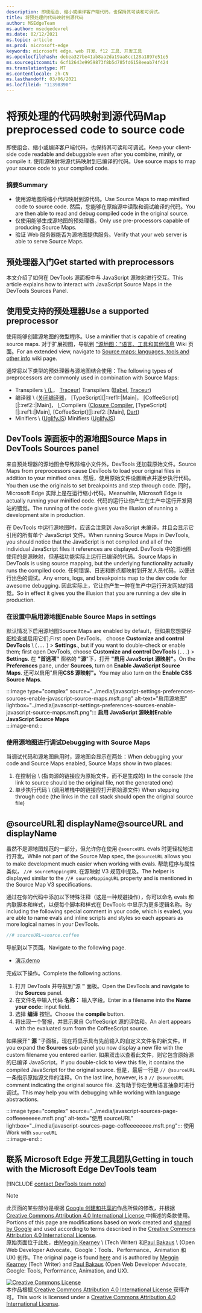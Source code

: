 ```yaml
---
description: 即使组合、缩小或编译客户端代码，也保持其可读和可调试。
title: 将预处理的代码映射到源代码
author: MSEdgeTeam
ms.author: msedgedevrel
ms.date: 02/12/2021
ms.topic: article
ms.prod: microsoft-edge
keywords: microsoft edge、web 开发、f12 工具、开发工具
ms.openlocfilehash: debea327be41ab8aa2da19aa8cc128a1897e51e5
ms.sourcegitcommit: 6cf12643e9959873f8b5d785fd6158eeab74f424
ms.translationtype: MT
ms.contentlocale: zh-CN
ms.lasthandoff: 03/06/2021
ms.locfileid: "11398390"
---
```

<!-- Copyright Meggin Kearney and Paul Bakaus

   Licensed under the Apache License, Version 2.0 (the "License");
   you may not use this file except in compliance with the License.
   You may obtain a copy of the License at

       https://www.apache.org/licenses/LICENSE-2.0

   Unless required by applicable law or agreed to in writing, software
   distributed under the License is distributed on an "AS IS" BASIS,
   WITHOUT WARRANTIES OR CONDITIONS OF ANY KIND, either express or implied.
   See the License for the specific language governing permissions and
   limitations under the License.  -->  

# <a name="map-preprocessed-code-to-source-code"></a><span data-ttu-id="9e0ea-104">将预处理的代码映射到源代码</span><span class="sxs-lookup"><span data-stu-id="9e0ea-104">Map preprocessed code to source code</span></span>  

<span data-ttu-id="9e0ea-105">即使组合、缩小或编译客户端代码，也保持其可读和可调试。</span><span class="sxs-lookup"><span data-stu-id="9e0ea-105">Keep your client-side code readable and debuggable even after you combine, minify, or compile it.</span></span>  <span data-ttu-id="9e0ea-106">使用源映射将源代码映射到已编译的代码。</span><span class="sxs-lookup"><span data-stu-id="9e0ea-106">Use source maps to map your source code to your compiled code.</span></span>  

### <a name="summary"></a><span data-ttu-id="9e0ea-107">摘要</span><span class="sxs-lookup"><span data-stu-id="9e0ea-107">Summary</span></span>  

*   <span data-ttu-id="9e0ea-108">使用源地图将缩小代码映射到源代码。</span><span class="sxs-lookup"><span data-stu-id="9e0ea-108">Use Source Maps to map minified code to source code.</span></span>  <span data-ttu-id="9e0ea-109">然后，您能够在原始源中读取和调试编译的代码。</span><span class="sxs-lookup"><span data-stu-id="9e0ea-109">You are then able to read and debug compiled code in the original source.</span></span>  
*   <span data-ttu-id="9e0ea-110">仅使用能够生成源地图的预处理器。</span><span class="sxs-lookup"><span data-stu-id="9e0ea-110">Only use pre-processors capable of producing Source Maps.</span></span>  
*   <span data-ttu-id="9e0ea-111">验证 Web 服务器能否为源地图提供服务。</span><span class="sxs-lookup"><span data-stu-id="9e0ea-111">Verify that your web server is able to serve Source Maps.</span></span>  
    
<!--todo: add link to preprocessors capable of producing Source Maps when section is available -->  
<!--[]: /web/tools/setup/setup-preprocessors?#supported_preprocessors ""  -->  

## <a name="get-started-with-preprocessors"></a><span data-ttu-id="9e0ea-112">预处理器入门</span><span class="sxs-lookup"><span data-stu-id="9e0ea-112">Get started with preprocessors</span></span>  

<span data-ttu-id="9e0ea-113">本文介绍了如何在 DevTools 源面板中与 JavaScript 源映射进行交互。</span><span class="sxs-lookup"><span data-stu-id="9e0ea-113">This article explains how to interact with JavaScript Source Maps in the DevTools Sources Panel.</span></span>  <!--For a first overview of what preprocessors are, how each may help, and how Source Maps work; navigate to Set Up CSS & JS Preprocessors.  -->  

<!--todo: add link to Set Up CSS & JS Preprocessors when section is available -->  
<!--[]: /web/tools/setup/setup-preprocessors#debugging-and-editing-preprocessed-content ""  -->  

## <a name="use-a-supported-preprocessor"></a><span data-ttu-id="9e0ea-114">使用受支持的预处理器</span><span class="sxs-lookup"><span data-stu-id="9e0ea-114">Use a supported preprocessor</span></span>  

<span data-ttu-id="9e0ea-115">使用能够创建源地图的微型程序。</span><span class="sxs-lookup"><span data-stu-id="9e0ea-115">Use a minifier that is capable of creating source maps.</span></span>  <!--For the most popular options, navigate to preprocessor support section.  -->  <span data-ttu-id="9e0ea-116">对于扩展视图，导航到 ["源地图："语言、工具和其他信息][GitHubWikiSourceMapsLanguagesTools] Wiki 页面。</span><span class="sxs-lookup"><span data-stu-id="9e0ea-116">For an extended view, navigate to [Source maps: languages, tools and other info][GitHubWikiSourceMapsLanguagesTools] wiki page.</span></span>  

<!--todo: add link to display the preprocessor support section when section is available -->  
<!--[]: /web/tools/setup/setup-preprocessors?#supported_preprocessors ""  -->  

<span data-ttu-id="9e0ea-117">通常将以下类型的预处理器与源地图结合使用：</span><span class="sxs-lookup"><span data-stu-id="9e0ea-117">The following types of preprocessors are commonly used in combination with Source Maps:</span></span>  

*   <span data-ttu-id="9e0ea-118">Transpilers [\ (L][BabelJS]， [Traceur][GitHubWikiGoogleTraceurCompiler]\) </span><span class="sxs-lookup"><span data-stu-id="9e0ea-118">Transpilers \([Babel][BabelJS], [Traceur][GitHubWikiGoogleTraceurCompiler]\)</span></span>  
*   <span data-ttu-id="9e0ea-119">编译器 \ ([关闭编译器][GitHubGoogleClosureCompiler]， [TypeScript][|::ref1::|Main]， [CoffeeScript][|::ref2::|Main]， [) ][DartMain]</span><span class="sxs-lookup"><span data-stu-id="9e0ea-119">Compilers \([Closure Compiler][GitHubGoogleClosureCompiler], [TypeScript][|::ref1::|Main], [CoffeeScript][|::ref2::|Main], [Dart][DartMain]\)</span></span>  
*   <span data-ttu-id="9e0ea-120">Minifiers \ ([UglifyJS][GitHubMishooUglifyJS]\) </span><span class="sxs-lookup"><span data-stu-id="9e0ea-120">Minifiers \([UglifyJS][GitHubMishooUglifyJS]\)</span></span>  
    
## <a name="source-maps-in-devtools-sources-panel"></a><span data-ttu-id="9e0ea-121">DevTools 源面板中的源地图</span><span class="sxs-lookup"><span data-stu-id="9e0ea-121">Source Maps in DevTools Sources panel</span></span>  

<span data-ttu-id="9e0ea-122">来自预处理器的源地图会导致除缩小文件外，DevTools 还加载原始文件。</span><span class="sxs-lookup"><span data-stu-id="9e0ea-122">Source Maps from preprocessors cause DevTools to load your original files in addition to your minified ones.</span></span>  <span data-ttu-id="9e0ea-123">然后，使用原始文件设置断点并逐步执行代码。</span><span class="sxs-lookup"><span data-stu-id="9e0ea-123">You then use the originals to set breakpoints and step through code.</span></span>  <span data-ttu-id="9e0ea-124">同时，Microsoft Edge 实际上是在运行缩小代码。</span><span class="sxs-lookup"><span data-stu-id="9e0ea-124">Meanwhile, Microsoft Edge is actually running your minified code.</span></span>  <span data-ttu-id="9e0ea-125">代码的运行让你产生在生产中运行开发网站的错觉。</span><span class="sxs-lookup"><span data-stu-id="9e0ea-125">The running of the code gives you the illusion of running a development site in production.</span></span>  

<span data-ttu-id="9e0ea-126">在 DevTools 中运行源地图时，应该会注意到 JavaScript 未编译，并且会显示它引用的所有单个 JavaScript 文件。</span><span class="sxs-lookup"><span data-stu-id="9e0ea-126">When running Source Maps in DevTools, you should notice that the JavaScript is not compiled and all of the individual JavaScript files it references are displayed.</span></span>  <span data-ttu-id="9e0ea-127">DevTools 中的源地图使用的是源映射，但基础功能实际上运行已编译的代码。</span><span class="sxs-lookup"><span data-stu-id="9e0ea-127">Source Maps in DevTools is using source mapping, but the underlying functionality actually runs the compiled code.</span></span>  <span data-ttu-id="9e0ea-128">任何错误、日志和断点都映射到开发人员代码，以便进行出色的调试。</span><span class="sxs-lookup"><span data-stu-id="9e0ea-128">Any errors, logs, and breakpoints map to the dev code for awesome debugging.</span></span>  <span data-ttu-id="9e0ea-129">因此实际上，它让你产生一种在生产中运行开发网站的错觉。</span><span class="sxs-lookup"><span data-stu-id="9e0ea-129">So in effect it gives you the illusion that you are running a dev site in production.</span></span>  

### <a name="enable-source-maps-in-settings"></a><span data-ttu-id="9e0ea-130">在设置中启用源地图</span><span class="sxs-lookup"><span data-stu-id="9e0ea-130">Enable Source Maps in settings</span></span>  

<span data-ttu-id="9e0ea-131">默认情况下启用源地图</span><span class="sxs-lookup"><span data-stu-id="9e0ea-131">Source Maps are enabled by default</span></span><!-- \(as of Microsoft Edge 39\)--><span data-ttu-id="9e0ea-132">，但如果您想要仔细检查或启用它们;First open DevTools， choose **Customize and control DevTools** \ (`...` \) > **Settings**.</span><span class="sxs-lookup"><span data-stu-id="9e0ea-132">, but if you want to double-check or enable them; first open DevTools, choose **Customize and control DevTools** \(`...`\) > **Settings**.</span></span>  <span data-ttu-id="9e0ea-133">在 **"首选项"** 窗格的 **"源**"下，打开 **"启用 JavaScript 源映射"。**</span><span class="sxs-lookup"><span data-stu-id="9e0ea-133">On the **Preferences** pane, under **Sources**, turn on **Enable JavaScript Source Maps**.</span></span>  <span data-ttu-id="9e0ea-134">还可以启用"启用**CSS 源映射"。**</span><span class="sxs-lookup"><span data-stu-id="9e0ea-134">You may also turn on the **Enable CSS Source Maps**.</span></span>  

:::image type="complex" source="../media/javascript-settings-preferences-sources-enable-javascript-source-maps.msft.png" alt-text="启用源地图" lightbox="../media/javascript-settings-preferences-sources-enable-javascript-source-maps.msft.png":::
   **<span data-ttu-id="9e0ea-136">启用 JavaScript 源映射</span><span class="sxs-lookup"><span data-stu-id="9e0ea-136">Enable JavaScript Source Maps</span></span>**  
:::image-end:::  

### <a name="debugging-with-source-maps"></a><span data-ttu-id="9e0ea-137">使用源地图进行调试</span><span class="sxs-lookup"><span data-stu-id="9e0ea-137">Debugging with Source Maps</span></span>  

<span data-ttu-id="9e0ea-138">当调试代码和源地图启用时，源地图会显示在两处：</span><span class="sxs-lookup"><span data-stu-id="9e0ea-138">When debugging your code and Source Maps enabled, Source Maps show in two places:</span></span>  

1.  <span data-ttu-id="9e0ea-139">在控制台 \ (指向源的链接应为原始文件，而不是生成的\) </span><span class="sxs-lookup"><span data-stu-id="9e0ea-139">In the console \(the link to source should be the original file, not the generated one\)</span></span>  
1.  <span data-ttu-id="9e0ea-140">单步执行代码 \ (调用堆栈中的链接应打开原始源文件\) </span><span class="sxs-lookup"><span data-stu-id="9e0ea-140">When stepping through code \(the links in the call stack should open the original source file\)</span></span>  
    
<!--todo: add link to debugging your code when section is available -->  
<!--[DebugBreakpointsStepCode]: ../debug/breakpoints/step-code.md ""  -->  

## <a name="sourceurl-and-displayname"></a><span data-ttu-id="9e0ea-141">@sourceURL和 displayName</span><span class="sxs-lookup"><span data-stu-id="9e0ea-141">@sourceURL and displayName</span></span>  

<span data-ttu-id="9e0ea-142">虽然不是源地图规范的一部分，但允许你在使用 `@sourceURL` evals 时更轻松地进行开发。</span><span class="sxs-lookup"><span data-stu-id="9e0ea-142">While not part of the Source Map spec, the `@sourceURL` allows you to make development much easier when working with evals.</span></span>  <span data-ttu-id="9e0ea-143">帮助程序与属性类似， `//# sourceMappingURL` 在源映射 V3 规范中提及。</span><span class="sxs-lookup"><span data-stu-id="9e0ea-143">The helper is displayed similar to the `//# sourceMappingURL` property and is mentioned in the Source Map V3 specifications.</span></span>  

<span data-ttu-id="9e0ea-144">通过在你的代码中添加以下特殊注释（这是一种规避操作），你可以命名 evals 和内联脚本和样式，以便每个脚本和样式在 DevTools 中显示为更多逻辑名称。</span><span class="sxs-lookup"><span data-stu-id="9e0ea-144">By including the following special comment in your code, which is evaled, you are able to name evals and inline scripts and styles so each appears as more logical names in your DevTools.</span></span>  

```javascript
//# sourceURL=source.coffee
```  

<span data-ttu-id="9e0ea-145">导航到以下页面。</span><span class="sxs-lookup"><span data-stu-id="9e0ea-145">Navigate to the following page.</span></span>  

*   [<span data-ttu-id="9e0ea-146">演示</span><span class="sxs-lookup"><span data-stu-id="9e0ea-146">demo</span></span>][CssNinjaDemoSourceMapping]

<span data-ttu-id="9e0ea-147">完成以下操作。</span><span class="sxs-lookup"><span data-stu-id="9e0ea-147">Complete the following actions.</span></span>  

1.  <span data-ttu-id="9e0ea-148">打开 DevTools 并导航到"源 **"** 面板。</span><span class="sxs-lookup"><span data-stu-id="9e0ea-148">Open the DevTools and navigate to the **Sources** panel.</span></span>  
1.  <span data-ttu-id="9e0ea-149">在文件名中输入代码 **名称：** 输入字段。</span><span class="sxs-lookup"><span data-stu-id="9e0ea-149">Enter in a filename into the **Name your code:** input field.</span></span>  
1.  <span data-ttu-id="9e0ea-150">选择 **编译** 按钮。</span><span class="sxs-lookup"><span data-stu-id="9e0ea-150">Choose the **compile** button.</span></span>  
1.  <span data-ttu-id="9e0ea-151">将出现一个警报，并显示来自 CoffeeScript 源的评估和。</span><span class="sxs-lookup"><span data-stu-id="9e0ea-151">An alert appears with the evaluated sum from the CoffeeScript source.</span></span>  
    
<span data-ttu-id="9e0ea-152">如果展开" **源** "子面板，现在将显示具有先前输入的自定义文件名的新文件。</span><span class="sxs-lookup"><span data-stu-id="9e0ea-152">If you expand the **Sources** sub-panel you now display a new file with the custom filename you entered earlier.</span></span>  <span data-ttu-id="9e0ea-153">如果双击以查看此文件，则它包含原始源的已编译 JavaScript。</span><span class="sxs-lookup"><span data-stu-id="9e0ea-153">If you double-click to view this file, it contains the compiled JavaScript for the original source.</span></span>  <span data-ttu-id="9e0ea-154">但是，最后一行是 `// @sourceURL` 一条指示原始源文件的注释。</span><span class="sxs-lookup"><span data-stu-id="9e0ea-154">On the last line, however, is a `// @sourceURL` comment indicating the original source file.</span></span>  <span data-ttu-id="9e0ea-155">这有助于你在使用语言抽象时进行调试。</span><span class="sxs-lookup"><span data-stu-id="9e0ea-155">This may help you with debugging while working with language abstractions.</span></span>  

:::image type="complex" source="../media/javascript-sources-page-coffeeeeeeee.msft.png" alt-text="使用 sourceURL" lightbox="../media/javascript-sources-page-coffeeeeeeee.msft.png":::
   <span data-ttu-id="9e0ea-157">使用</span><span class="sxs-lookup"><span data-stu-id="9e0ea-157">Work with</span></span> `sourceURL`  
:::image-end:::  

## <a name="getting-in-touch-with-the-microsoft-edge-devtools-team"></a><span data-ttu-id="9e0ea-158">联系 Microsoft Edge 开发工具团队</span><span class="sxs-lookup"><span data-stu-id="9e0ea-158">Getting in touch with the Microsoft Edge DevTools team</span></span>

[!INCLUDE [contact DevTools team note](../includes/contact-devtools-team-note.md)]  

<!-- links -->  

[BabelJS]: https://babeljs.io "Compilerl 是 JavaScript 编译器"  

[CoffeeScriptMain]: https://coffeescript.org "CoffeeScript"  

[CssNinjaDemoSourceMapping]: https://www.thecssninja.com/demo/source_mapping/compile.html "//# sourceURL eval 命名的简单示例"  

[DartMain]: https://www.dartlang.org "编程语言"  

[GitHubGoogleClosureCompiler]: https://github.com/google/closure-compiler "google/closure-compiler |GitHub"  

[GitHubMishooUglifyJS]: https://github.com/mishoo/UglifyJS "mishoo/UglifyJS |GitHub"  

[GitHubWikiSourceMapsLanguagesTools]: https://github.com/ryanseddon/source-map/wiki/Source-maps:-languages,-tools-and-other-info "源地图：语言、工具和其他|GitHub Wiki"  

[GitHubWikiGoogleTraceurCompiler]: https://github.com/google/traceur-compiler/wiki/Getting-Started "入门 - google/traceur-compiler |GitHub Wiki"  

[TypeScriptMain]: https://www.typescriptlang.org "TypeScript"  

> [!NOTE]
> <span data-ttu-id="9e0ea-168">此页面的某些部分是根据 [Google 创建和共享的][GoogleSitePolicies]作品所做的修改，并根据[ Creative Commons Attribution 4.0 International License ][CCA4IL]中描述的条款使用。</span><span class="sxs-lookup"><span data-stu-id="9e0ea-168">Portions of this page are modifications based on work created and [shared by Google][GoogleSitePolicies] and used according to terms described in the [Creative Commons Attribution 4.0 International License][CCA4IL].</span></span>  
> <span data-ttu-id="9e0ea-169">原始页面位于此处，[](https://developers.google.com/web/tools/chrome-devtools/javascript/source-maps)由[Meggin Kearney][MegginKearney] \ (Tech Writer\) 和[Paul Bakaus][PaulBakaus] \ (Open Web Developer Advocate、Google：Tools、Performance、Animation 和 UX\) 创作。</span><span class="sxs-lookup"><span data-stu-id="9e0ea-169">The original page is found [here](https://developers.google.com/web/tools/chrome-devtools/javascript/source-maps) and is authored by [Meggin Kearney][MegginKearney] \(Tech Writer\) and [Paul Bakaus][PaulBakaus] \(Open Web Developer Advocate, Google: Tools, Performance, Animation, and UX\).</span></span>  

[![Creative Commons License][CCby4Image]][CCA4IL]  
<span data-ttu-id="9e0ea-171">本作品根据[ Creative Commons Attribution 4.0 International License ][CCA4IL]获得许可。</span><span class="sxs-lookup"><span data-stu-id="9e0ea-171">This work is licensed under a [Creative Commons Attribution 4.0 International License][CCA4IL].</span></span>  

[CCA4IL]: https://creativecommons.org/licenses/by/4.0  
[CCby4Image]: https://i.creativecommons.org/l/by/4.0/88x31.png  
[GoogleSitePolicies]: https://developers.google.com/terms/site-policies  
[KayceBasques]: https://developers.google.com/web/resources/contributors/kaycebasques  
[MegginKearney]: https://developers.google.com/web/resources/contributors/megginkearney  
[PaulBakaus]: https://developers.google.com/web/resources/contributors/pbakaus  
